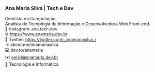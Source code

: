 ### Ana Maria Silva | Tech e Dev
Cientista da Computação.<br>
Analista de Tecnologia da Informação e Desenvolvedora Web Front-end.<br>
👩 Instagram: ana.tech.dev<br>
🌐 https://www.anamaria.dev.br<br>
🔗 Twitter: https://twitter.com/_anamariasilva_/<br>
→ about.me/anamariasilva<br>
💻 dev.to/anamaria<br>
✉️ email@anamaria.dev.br<br>
💙 Tecnologia e Informática<br>


<!--
**anamariasilva/anamariasilva** is a ✨ _special_ ✨ repository because its `README.md` (this file) appears on your GitHub profile.
Vi
Here are some ideas to get you started:

- 🔭 I’m currently working on ...
- 🌱 I’m currently learning ...
- 👯 I’m looking to collaborate on ...
- 🤔 I’m looking for help with ...
- 💬 Ask me about ...
- 📫 How to reach me: ...
- 😄 Pronouns: ...
- ⚡ Fun fact: ...
-->
